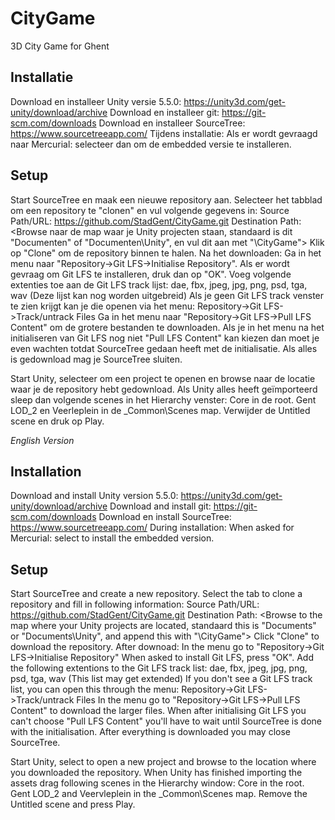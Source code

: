 # CityGame

3D City Game for Ghent

## Installatie

Download en installeer Unity versie 5.5.0: https://unity3d.com/get-unity/download/archive
Download en installeer git: https://git-scm.com/downloads
Download en installeer SourceTree: https://www.sourcetreeapp.com/
Tijdens installatie:
Als er wordt gevraagd naar Mercurial: selecteer dan om de embedded versie te installeren.

## Setup

Start SourceTree en maak een nieuwe repository aan.
Selecteer het tabblad om een repository te "clonen" en vul volgende gegevens in:
Source Path/URL: https://github.com/StadGent/CityGame.git
Destination Path: <Browse naar de map waar je Unity projecten staan, standaard is dit "Documenten" of "Documenten\Unity", en vul dit aan met "\CityGame">
Klik op "Clone" om de repository binnen te halen.
Na het downloaden:
Ga in het menu naar "Repository->Git LFS->Initialise Repository".
Als er wordt gevraag om Git LFS te installeren, druk dan op "OK".
Voeg volgende extenties toe aan de Git LFS track lijst: dae, fbx, jpeg, jpg, png, psd, tga, wav (Deze lijst kan nog worden uitgebreid)
Als je geen Git LFS track venster te zien krijgt kan je die openen via het menu: Repository->Git LFS->Track/untrack Files
Ga in het menu naar "Repository->Git LFS->Pull LFS Content" om de grotere bestanden te downloaden.
Als je in het menu na het initialiseren van Git LFS nog niet "Pull LFS Content" kan kiezen dan moet je even wachten totdat SourceTree gedaan heeft met de initialisatie.
Als alles is gedownload mag je SourceTree sluiten.

Start Unity, selecteer om een project te openen en browse naar de locatie waar je de repository hebt gedownload.
Als Unity alles heeft geïmporteerd sleep dan volgende scenes in het Hierarchy venster:
Core in de root.
Gent LOD_2 en Veerleplein in de _Common\Scenes map.
Verwijder de Untitled scene en druk op Play.

*English Version*
## Installation

Download and install Unity version 5.5.0: https://unity3d.com/get-unity/download/archive
Download and install git: https://git-scm.com/downloads
Download en install SourceTree: https://www.sourcetreeapp.com/
During installation:
When asked for Mercurial: select to install the embedded version.

## Setup

Start SourceTree and create a new repository.
Select the tab to clone a repository and fill in following information:
Source Path/URL: https://github.com/StadGent/CityGame.git
Destination Path: <Browse to the map where your Unity projects are located, standaard  this is "Documents" or "Documents\Unity", and append this with "\CityGame">
Click "Clone" to download the repository.
After downoad:
In the menu go to "Repository->Git LFS->Initialise Repository"
When asked to install Git LFS, press "OK".
Add the following extentions to the Git LFS track list: dae, fbx, jpeg, jpg, png, psd, tga, wav (This list may get extended)
If you don't see a Git LFS track list, you can open this through the menu: Repository->Git LFS->Track/untrack Files
In the menu go to "Repository->Git LFS->Pull LFS Content" to download the larger files.
When after initialising Git LFS you can't choose "Pull LFS Content" you'll have to wait until SourceTree is done with the initialisation.
After everything is downloaded you may close SourceTree.

Start Unity, select to open a new project and browse to the location where you downloaded the repository.
When Unity has finished importing the assets drag following scenes in the Hierarchy window:
Core in the root.
Gent LOD_2 and Veervleplein in the _Common\Scenes map.
Remove the Untitled scene and press Play.